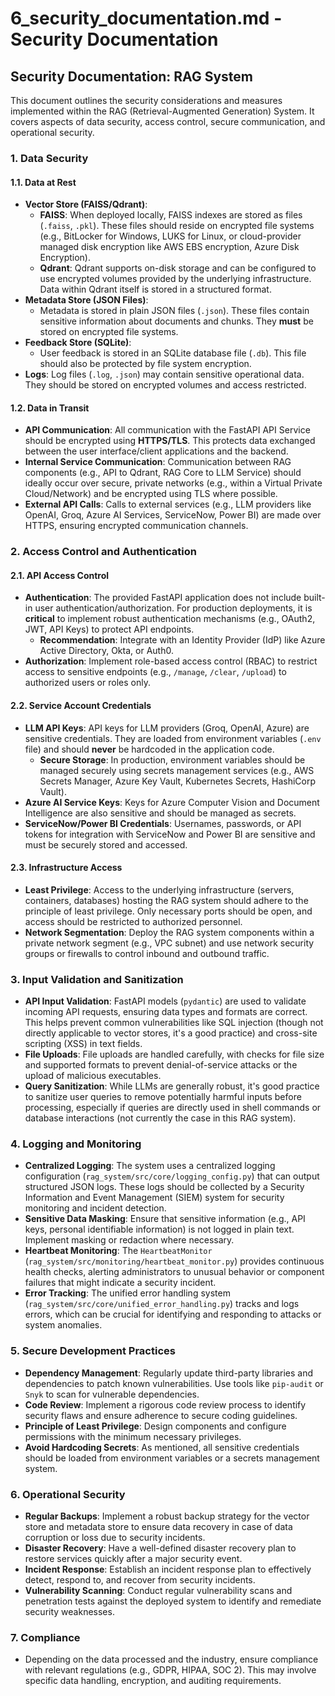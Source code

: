 # 6_security_documentation.md - Security Documentation

## Security Documentation: RAG System

This document outlines the security considerations and measures implemented within the RAG (Retrieval-Augmented Generation) System. It covers aspects of data security, access control, secure communication, and operational security.

### 1. Data Security

#### 1.1. Data at Rest

*   **Vector Store (FAISS/Qdrant)**:
    *   **FAISS**: When deployed locally, FAISS indexes are stored as files (`.faiss`, `.pkl`). These files should reside on encrypted file systems (e.g., BitLocker for Windows, LUKS for Linux, or cloud-provider managed disk encryption like AWS EBS encryption, Azure Disk Encryption).
    *   **Qdrant**: Qdrant supports on-disk storage and can be configured to use encrypted volumes provided by the underlying infrastructure. Data within Qdrant itself is stored in a structured format.
*   **Metadata Store (JSON Files)**:
    *   Metadata is stored in plain JSON files (`.json`). These files contain sensitive information about documents and chunks. They **must** be stored on encrypted file systems.
*   **Feedback Store (SQLite)**:
    *   User feedback is stored in an SQLite database file (`.db`). This file should also be protected by file system encryption.
*   **Logs**: Log files (`.log`, `.json`) may contain sensitive operational data. They should be stored on encrypted volumes and access restricted.

#### 1.2. Data in Transit

*   **API Communication**: All communication with the FastAPI API Service should be encrypted using **HTTPS/TLS**. This protects data exchanged between the user interface/client applications and the backend.
*   **Internal Service Communication**: Communication between RAG components (e.g., API to Qdrant, RAG Core to LLM Service) should ideally occur over secure, private networks (e.g., within a Virtual Private Cloud/Network) and be encrypted using TLS where possible.
*   **External API Calls**: Calls to external services (e.g., LLM providers like OpenAI, Groq, Azure AI Services, ServiceNow, Power BI) are made over HTTPS, ensuring encrypted communication channels.

### 2. Access Control and Authentication

#### 2.1. API Access Control

*   **Authentication**: The provided FastAPI application does not include built-in user authentication/authorization. For production deployments, it is **critical** to implement robust authentication mechanisms (e.g., OAuth2, JWT, API Keys) to protect API endpoints.
    *   **Recommendation**: Integrate with an Identity Provider (IdP) like Azure Active Directory, Okta, or Auth0.
*   **Authorization**: Implement role-based access control (RBAC) to restrict access to sensitive endpoints (e.g., `/manage`, `/clear`, `/upload`) to authorized users or roles only.

#### 2.2. Service Account Credentials

*   **LLM API Keys**: API keys for LLM providers (Groq, OpenAI, Azure) are sensitive credentials. They are loaded from environment variables (`.env` file) and should **never** be hardcoded in the application code.
    *   **Secure Storage**: In production, environment variables should be managed securely using secrets management services (e.g., AWS Secrets Manager, Azure Key Vault, Kubernetes Secrets, HashiCorp Vault).
*   **Azure AI Service Keys**: Keys for Azure Computer Vision and Document Intelligence are also sensitive and should be managed as secrets.
*   **ServiceNow/Power BI Credentials**: Usernames, passwords, or API tokens for integration with ServiceNow and Power BI are sensitive and must be securely stored and accessed.

#### 2.3. Infrastructure Access

*   **Least Privilege**: Access to the underlying infrastructure (servers, containers, databases) hosting the RAG system should adhere to the principle of least privilege. Only necessary ports should be open, and access should be restricted to authorized personnel.
*   **Network Segmentation**: Deploy the RAG system components within a private network segment (e.g., VPC subnet) and use network security groups or firewalls to control inbound and outbound traffic.

### 3. Input Validation and Sanitization

*   **API Input Validation**: FastAPI models (`pydantic`) are used to validate incoming API requests, ensuring data types and formats are correct. This helps prevent common vulnerabilities like SQL injection (though not directly applicable to vector stores, it's a good practice) and cross-site scripting (XSS) in text fields.
*   **File Uploads**: File uploads are handled carefully, with checks for file size and supported formats to prevent denial-of-service attacks or the upload of malicious executables.
*   **Query Sanitization**: While LLMs are generally robust, it's good practice to sanitize user queries to remove potentially harmful inputs before processing, especially if queries are directly used in shell commands or database interactions (not currently the case in this RAG system).

### 4. Logging and Monitoring

*   **Centralized Logging**: The system uses a centralized logging configuration (`rag_system/src/core/logging_config.py`) that can output structured JSON logs. These logs should be collected by a Security Information and Event Management (SIEM) system for security monitoring and incident detection.
*   **Sensitive Data Masking**: Ensure that sensitive information (e.g., API keys, personal identifiable information) is not logged in plain text. Implement masking or redaction where necessary.
*   **Heartbeat Monitoring**: The `HeartbeatMonitor` (`rag_system/src/monitoring/heartbeat_monitor.py`) provides continuous health checks, alerting administrators to unusual behavior or component failures that might indicate a security incident.
*   **Error Tracking**: The unified error handling system (`rag_system/src/core/unified_error_handling.py`) tracks and logs errors, which can be crucial for identifying and responding to attacks or system anomalies.

### 5. Secure Development Practices

*   **Dependency Management**: Regularly update third-party libraries and dependencies to patch known vulnerabilities. Use tools like `pip-audit` or `Snyk` to scan for vulnerable dependencies.
*   **Code Review**: Implement a rigorous code review process to identify security flaws and ensure adherence to secure coding guidelines.
*   **Principle of Least Privilege**: Design components and configure permissions with the minimum necessary privileges.
*   **Avoid Hardcoding Secrets**: As mentioned, all sensitive credentials should be loaded from environment variables or a secrets management system.

### 6. Operational Security

*   **Regular Backups**: Implement a robust backup strategy for the vector store and metadata store to ensure data recovery in case of data corruption or loss due to security incidents.
*   **Disaster Recovery**: Have a well-defined disaster recovery plan to restore services quickly after a major security event.
*   **Incident Response**: Establish an incident response plan to effectively detect, respond to, and recover from security incidents.
*   **Vulnerability Scanning**: Conduct regular vulnerability scans and penetration tests against the deployed system to identify and remediate security weaknesses.

### 7. Compliance

*   Depending on the data processed and the industry, ensure compliance with relevant regulations (e.g., GDPR, HIPAA, SOC 2). This may involve specific data handling, encryption, and auditing requirements.